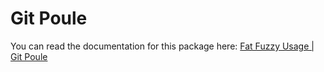 # Git Poule

You can read the documentation for this package here: [Fat Fuzzy Usage | Git Poule](https://rocks.pages.dev/about/usage/git-poule)
